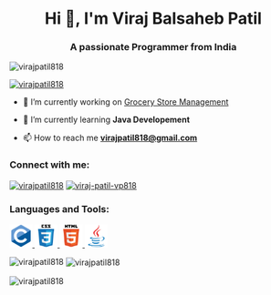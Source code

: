 <h1 align="center">Hi 👋, I'm Viraj Balsaheb Patil</h1>
<h3 align="center">A passionate Programmer from India</h3>

<p align="left"> <img src="https://komarev.com/ghpvc/?username=virajpatil818&label=Profile%20views&color=0e75b6&style=flat" alt="virajpatil818" /> </p>

<p align="left"> <a href="https://twitter.com/virajpatil818" target="blank"><img src="https://img.shields.io/twitter/follow/virajpatil818?logo=twitter&style=for-the-badge" alt="virajpatil818" /></a> </p>

- 🔭 I’m currently working on [Grocery Store Management](https://github.com/Virajpatil818/FDS/blob/main/FDS%20Grocery%20management%20program.c)

- 🌱 I’m currently learning **Java Developement**

- 📫 How to reach me **virajpatil818@gmail.com**

<h3 align="left">Connect with me:</h3>
<p align="left">
<a href="https://twitter.com/virajpatil818" target="blank"><img align="center" src="https://raw.githubusercontent.com/rahuldkjain/github-profile-readme-generator/master/src/images/icons/Social/twitter.svg" alt="virajpatil818" height="30" width="40" /></a>
<a href="https://linkedin.com/in/viraj-patil-vp818" target="blank"><img align="center" src="https://raw.githubusercontent.com/rahuldkjain/github-profile-readme-generator/master/src/images/icons/Social/linked-in-alt.svg" alt="viraj-patil-vp818" height="30" width="40" /></a>
</p>

<h3 align="left">Languages and Tools:</h3>
<p align="left"> <a href="https://www.cprogramming.com/" target="_blank" rel="noreferrer"> <img src="https://raw.githubusercontent.com/devicons/devicon/master/icons/c/c-original.svg" alt="c" width="40" height="40"/> </a> <a href="https://www.w3schools.com/css/" target="_blank" rel="noreferrer"> <img src="https://raw.githubusercontent.com/devicons/devicon/master/icons/css3/css3-original-wordmark.svg" alt="css3" width="40" height="40"/> </a> <a href="https://www.w3.org/html/" target="_blank" rel="noreferrer"> <img src="https://raw.githubusercontent.com/devicons/devicon/master/icons/html5/html5-original-wordmark.svg" alt="html5" width="40" height="40"/> </a> <a href="https://www.java.com" target="_blank" rel="noreferrer"> <img src="https://raw.githubusercontent.com/devicons/devicon/master/icons/java/java-original.svg" alt="java" width="40" height="40"/> </a> </p>

<p><img align="left" src="https://github-readme-stats.vercel.app/api/top-langs?username=virajpatil818&show_icons=true&locale=en&layout=compact" alt="virajpatil818" /></p>

<p>&nbsp;<img align="center" src="https://github-readme-stats.vercel.app/api?username=virajpatil818&show_icons=true&locale=en" alt="virajpatil818" /></p>

<p><img align="center" src="https://github-readme-streak-stats.herokuapp.com/?user=virajpatil818&" alt="virajpatil818" /></p>

